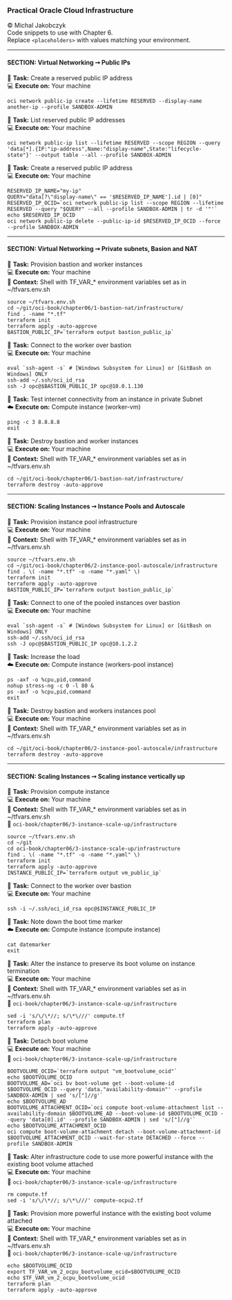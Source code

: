 ### Practical Oracle Cloud Infrastructure
© Michal Jakobczyk  
Code snippets to use with Chapter 6.  
Replace `<placeholders>` with values matching your environment.  

---
#### SECTION: Virtual Networking ➙ Public IPs

:wrench: **Task:** Create a reserved public IP address   
:computer: **Execute on:** Your machine

    oci network public-ip create --lifetime RESERVED --display-name another-ip --profile SANDBOX-ADMIN

:wrench: **Task:** List reserved public IP addresses   
:computer: **Execute on:** Your machine

    oci network public-ip list --lifetime RESERVED --scope REGION --query 'data[*].{IP:"ip-address",Name:"display-name",State:"lifecycle-state"}' --output table --all --profile SANDBOX-ADMIN

:wrench: **Task:** Create a reserved public IP address   
:computer: **Execute on:** Your machine

    RESERVED_IP_NAME="my-ip"
    QUERY="data[?\"display-name\" == '$RESERVED_IP_NAME'].id | [0]"
    RESERVED_IP_OCID=`oci network public-ip list --scope REGION --lifetime RESERVED --query "$QUERY" --all --profile SANDBOX-ADMIN | tr -d '"'`
    echo $RESERVED_IP_OCID
    oci network public-ip delete --public-ip-id $RESERVED_IP_OCID --force --profile SANDBOX-ADMIN
    
---
#### SECTION: Virtual Networking ➙ Private subnets, Basion and NAT

:wrench: **Task:** Provision bastion and worker instances   
:computer: **Execute on:** Your machine  
:dart: **Context:** Shell with TF_VAR_* environment variables set as in ~/tfvars.env.sh

    source ~/tfvars.env.sh
    cd ~/git/oci-book/chapter06/1-bastion-nat/infrastructure/
    find . -name "*.tf"
    terraform init
    terraform apply -auto-approve
    BASTION_PUBLIC_IP=`terraform output bastion_public_ip`
    
:wrench: **Task:** Connect to the worker over bastion   
:computer: **Execute on:** Your machine  

    eval `ssh-agent -s` # [Windows Subsystem for Linux] or [GitBash on Windows] ONLY
    ssh-add ~/.ssh/oci_id_rsa
    ssh -J opc@$BASTION_PUBLIC_IP opc@10.0.1.130
    
:wrench: **Task:** Test internet connectivity from an instance in private Subnet  
:cloud: **Execute on:** Compute instance (worker-vm)
 
    ping -c 3 8.8.8.8
    exit

:wrench: **Task:** Destroy bastion and worker instances   
:computer: **Execute on:** Your machine  
:dart: **Context:** Shell with TF_VAR_* environment variables set as in ~/tfvars.env.sh

    cd ~/git/oci-book/chapter06/1-bastion-nat/infrastructure/
    terraform destroy -auto-approve
    
---
#### SECTION: Scaling Instances ➙ Instance Pools and Autoscale

:wrench: **Task:** Provision instance pool infrastructure   
:computer: **Execute on:** Your machine  
:dart: **Context:** Shell with TF_VAR_* environment variables set as in ~/tfvars.env.sh

    source ~/tfvars.env.sh
    cd ~/git/oci-book/chapter06/2-instance-pool-autoscale/infrastructure
    find . \( -name "*.tf" -o -name "*.yaml" \)
    terraform init
    terraform apply -auto-approve
    BASTION_PUBLIC_IP=`terraform output bastion_public_ip`
    
:wrench: **Task:** Connect to one of the pooled instances over bastion   
:computer: **Execute on:** Your machine  

    eval `ssh-agent -s` # [Windows Subsystem for Linux] or [GitBash on Windows] ONLY
    ssh-add ~/.ssh/oci_id_rsa
    ssh -J opc@$BASTION_PUBLIC_IP opc@10.1.2.2
    
:wrench: **Task:** Increase the load  
:cloud: **Execute on:** Compute instance (workers-pool instance)
 
    ps -axf -o %cpu,pid,command
    nohup stress-ng -c 0 -l 80 &
    ps -axf -o %cpu,pid,command
    exit
    
:wrench: **Task:** Destroy bastion and workers instances pool   
:computer: **Execute on:** Your machine  
:dart: **Context:** Shell with TF_VAR_* environment variables set as in ~/tfvars.env.sh

    cd ~/git/oci-book/chapter06/2-instance-pool-autoscale/infrastructure
    terraform destroy -auto-approve

---
#### SECTION: Scaling Instances ➙ Scaling instance vertically up

:wrench: **Task:** Provision compute instance   
:computer: **Execute on:** Your machine  
:dart: **Context:** Shell with TF_VAR_* environment variables set as in ~/tfvars.env.sh  
:file_folder: `oci-book/chapter06/3-instance-scale-up/infrastructure`

    source ~/tfvars.env.sh
    cd ~/git
    cd oci-book/chapter06/3-instance-scale-up/infrastructure
    find . \( -name "*.tf" -o -name "*.yaml" \)
    terraform init
    terraform apply -auto-approve
    INSTANCE_PUBLIC_IP=`terraform output vm_public_ip`

:wrench: **Task:** Connect to the worker over bastion   
:computer: **Execute on:** Your machine  

    ssh -i ~/.ssh/oci_id_rsa opc@$INSTANCE_PUBLIC_IP
    
:wrench: **Task:** Note down the boot time marker  
:cloud: **Execute on:** Compute instance (compute instance)
 
    cat datemarker
    exit
    
:wrench: **Task:** Alter the instance to preserve its boot volume on instance termination   
:computer: **Execute on:** Your machine  
:dart: **Context:** Shell with TF_VAR_* environment variables set as in ~/tfvars.env.sh  
:file_folder: `oci-book/chapter06/3-instance-scale-up/infrastructure`

    sed -i 's/\/\*//; s/\*\///' compute.tf
    terraform plan
    terraform apply -auto-approve

:wrench: **Task:** Detach boot volume   
:computer: **Execute on:** Your machine  
:file_folder: `oci-book/chapter06/3-instance-scale-up/infrastructure`

    BOOTVOLUME_OCID=`terraform output "vm_bootvolume_ocid"`
    echo $BOOTVOLUME_OCID
    BOOTVOLUME_AD=`oci bv boot-volume get --boot-volume-id $BOOTVOLUME_OCID --query 'data."availability-domain"' --profile SANDBOX-ADMIN | sed 's/["]//g'`
    echo $BOOTVOLUME_AD
    BOOTVOLUME_ATTACHMENT_OCID=`oci compute boot-volume-attachment list --availability-domain $BOOTVOLUME_AD --boot-volume-id $BOOTVOLUME_OCID --query 'data[0].id' --profile SANDBOX-ADMIN | sed 's/["]//g'`
    echo $BOOTVOLUME_ATTACHMENT_OCID
    oci compute boot-volume-attachment detach --boot-volume-attachment-id $BOOTVOLUME_ATTACHMENT_OCID --wait-for-state DETACHED --force --profile SANDBOX-ADMIN

:wrench: **Task:** Alter infrastructure code to use more powerful instance with the existing boot volume attached    
:computer: **Execute on:** Your machine  
:file_folder: `oci-book/chapter06/3-instance-scale-up/infrastructure`

    rm compute.tf
    sed -i 's/\/\*//; s/\*\///' compute-ocpu2.tf
    
:wrench: **Task:** Provision more powerful instance with the existing boot volume attached    
:computer: **Execute on:** Your machine  
:dart: **Context:** Shell with TF_VAR_* environment variables set as in ~/tfvars.env.sh  
:file_folder: `oci-book/chapter06/3-instance-scale-up/infrastructure`

    echo $BOOTVOLUME_OCID
    export TF_VAR_vm_2_ocpu_bootvolume_ocid=$BOOTVOLUME_OCID
    echo $TF_VAR_vm_2_ocpu_bootvolume_ocid
    terraform plan
    terraform apply -auto-approve
    
    
